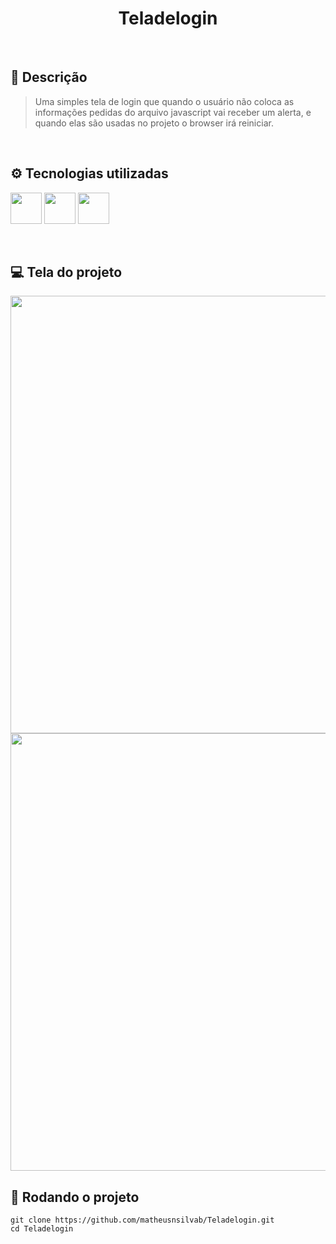 <h1 align="center">Teladelogin</h1>

<br>

## 📝 Descrição
> Uma simples tela de login que quando o usuário não coloca as informações pedidas do arquivo javascript vai receber um alerta, e quando elas são usadas no projeto o browser irá reiniciar.

<br>

## ⚙️ Tecnologias utilizadas
<img src="https://cdn.jsdelivr.net/gh/devicons/devicon/icons/html5/html5-plain-wordmark.svg" width="50"/> <img src="https://cdn.jsdelivr.net/gh/devicons/devicon/icons/css3/css3-plain-wordmark.svg" width="50"/> <img src="https://cdn.jsdelivr.net/gh/devicons/devicon/icons/javascript/javascript-plain.svg" width="50"/> 

<br>

## 💻 Tela do projeto
<div align="center">
<img src="https://github.com/matheusnsilvab/Teladelogin/assets/131299485/190b6f52-bf32-4dc0-b4b4-0787880dfb2c" width="700px"/>
<img src="https://github.com/matheusnsilvab/Teladelogin/assets/131299485/4ed01400-293b-4e06-9ae8-ca4799f93f1b" width="700"/>
</div>

##

## 🚀 Rodando o projeto
```
git clone https://github.com/matheusnsilvab/Teladelogin.git
cd Teladelogin
```

